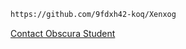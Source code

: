 ``` bash
https://github.com/9fdxh42-koq/Xenxog
```
[Contact Obscura Student](https://t.me/DelioGalileio)
